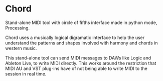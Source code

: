 # Chord
Stand-alone MIDI tool with circle of fifths interface made in python mode, Processing.

Chord uses a musically logical digramatic interface to help the user understand the patterns and shapes involved with harmony and chords in western music.

This stand-alone tool can send MIDI messages to DAWs like Logic and Ableton Live, to write MIDI directly. This works around the restriction that MIDI AU and VST plug-ins have of not being able to write MIDI to the session in real time. 



